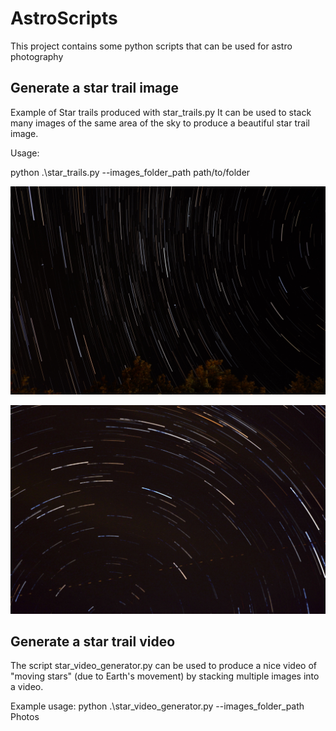 # AstroScripts
This project contains some python scripts that can be used for astro photography


## Generate a star trail image

Example of Star trails produced with star_trails.py
It can be used to stack many images of the same area of the sky to produce a beautiful star trail image.

Usage:

python .\star_trails.py --images_folder_path path/to/folder

![Star trails 1](images/example.PNG)

![Star trails 2](images/example1.PNG)


## Generate a star trail video

The script star_video_generator.py can be used to produce a nice video of "moving stars" (due to Earth's movement)
by stacking multiple images into a video.

Example usage:
python .\star_video_generator.py --images_folder_path Photos
